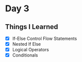Day 3
====================================================
Things I Learned
----------------------------------------------------

- [x] If-Else Control Flow Statements
- [x] Nested If Else
- [x] Logical Operators
- [x] Conditionals
